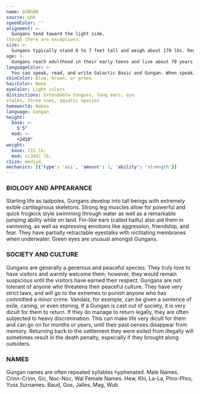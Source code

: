 ```yaml
---
name: GUNGAN
source: phb
speedColor: ''
alignment: >-
  Gungans tend toward the light side,
though there are exceptions.
size: >-
  Gungans typically stand 6 to 7 feet tall and weigh about 170 lbs. Regardless of your position in that range, your size is Medium.
age: >-
  Gungans reach adulthood in their early teens and live about 70 years.
languageColor: >-
  You can speak, read, and write Galactic Basic and Gungan. When speaking Galactic Basic, you often have trouble with word tenses and innitives; this usually has a comical effect
skinColor: Blue, brown, or green
hairColor: None
eyeColor: Light colors
distinctions: Extendable tongues, long ears, eye
stalks, three toes, aquatic species
homeworld: Naboo
language: Gungan
height:
  base: >-
    5'5"
  mod: >-
    +2d10"
weight:
  base: 115 lb.
  mod: x(2d4) lb. 
cSize: medium
mechanics: [{'type': 'asi', 'amount': 1, 'ability': 'strength'}]
---
```

### BIOLOGY AND APPEARANCE
Starting life as tadpoles, Gungans develop into tall
beings with extremely exible cartilaginous skeletons.
Strong leg muscles allow for powerful and quick frogkick style swimming through water as well as a
remarkable jumping ability while on land. Fin-like ears
(called haillu) also aid them in swimming, as well as
expressing emotions like aggression, friendship, and
fear. They have partially retractable eyestalks with
nictitating membranes when underwater. Green eyes
are unusual amongst Gungans.

### SOCIETY AND CULTURE
Gungans are generally a generous and peaceful
species. They truly love to have visitors and warmly
welcome them; however, they would remain suspicious
until the visitors have earned their respect. Gungans
are not tolerant of anyone who threatens their
peaceful culture. They have very strict laws, and will go
to the extremes to punish anyone who has committed
a minor crime. Vandals, for example, can be given a
sentence of exile, caning, or even stoning.
If a Gungan is cast out of society, it is very dicult for
them to return. If they do manage to return legally,
they are often subjected to heavy discrimination. This
can make life very dicult for them and can go on for
months or years, until their past oenses disappear
from memory. Returning back to the settlement they
were exiled from illegally will sometimes result in the
death penalty, especially if they brought along
outsiders.

### NAMES
Gungan names are often repeated syllables
hyphenated.
Male Names. Crinn-Crinn, Gic, Noc-Noc, Wal
Female Names. Hew, Khi, La-La, Phro-Phro, Yuss
Surnames. Baud, Gos, Jalles, Mag, Wub
